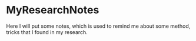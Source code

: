 # MyResearchNotes
Here I will put some notes, which is used to remind me about some method, tricks that I found in my research.
